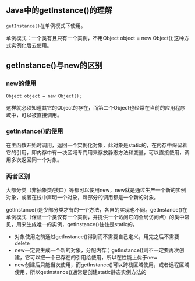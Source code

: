 ## Java中的getInstance()的理解

`getInstance()`在单例模式下使用。

单例模式：一个类有且只有一个实例，不用Object object = new Object();这种方式实例化后去使用。

## getInstance()与new的区别

### new的使用

```
Object object = new Object();
```

这样就必须知道其它的Object的存在，而第二个Object也经常在当前的应用程序域中，可以被直接调用。

### getInstance()的使用

在主函数开始时调用，返回一个实例化对象，此对象是static的，在内存中保留着它的引用，即内存中有一块区域专门用来存放静态方法和变量，可以直接使用，调用多次返回同一个对象。

### 两者区别

大部分类（非抽象类/接口）等都可以使用new，new就是通过生产一个新的实例对象，或者在栈中声明一个对象，每部分的调用都是一个新的对象。

getInstance()是少部分类才有的一个方法，各自的实现也不同。getInstance()在单例模式（保证一个类仅有一个实例，并提供一个访问它的全局访问点）的类中常见，用来生成唯一的实例，getInstance()往往是static的。

- 对象使用之前通过getInstance()得到而不需要自己定义，用完之后不需要delete
- new一定要生成一个新的对象，分配内存；getInstance()则不一定要再次创建，它可以把一个已存在的引用给使用，所以在性能上优于new
- new创建后只能当次使用，而getInstance()可以跨栈区域使用，或者远程区域使用，所以getInstance()通常是创建static静态实例方法的